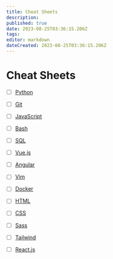 ```yaml
---
title: Cheat Sheets
description: 
published: true
date: 2023-08-25T03:36:15.206Z
tags: 
editor: markdown
dateCreated: 2023-08-25T03:36:15.206Z
---
```


# Cheat Sheets
- [ ] [Python](https://quickref.me/python)
- [ ] [Git](https://cheatography.com/itsellej/cheat-sheets/git-commands/)
- [ ] [JavaScript](https://htmlcheatsheet.com/js/)
- [ ] [Bash](https://devhints.io/bash)
- [ ] [SQL](https://www.sqltutorial.org/sql-cheat-sheet/)
- [ ] [Vue.js](https://devhints.io/vue)
- [ ] [Angular](https://angular.io/guide/cheatsheet)
- [ ] [Vim](https://vim.rtorr.com/)
- [ ] [Docker](https://dockerlabs.collabnix.com/docker/cheatsheet/)
- [ ] [HTML](https://htmlcheatsheet.com/)
- [ ] [CSS](https://htmlcheatsheet.com/css/)
- [ ] [Sass](https://devhints.io/sass)
- [ ] [Tailwind](https://nerdcave.com/tailwind-cheat-sheet)
- [ ] [React.js](https://upmostly.com/ultimate-reactjs-cheat-sheet)

